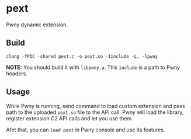 # pext

Pwny dynamic extension.

## Build

```
clang -fPIC -shared pext.c -o pext.so -Iinclude -L. -lpwny
```

**NOTE:** You should build it with `libpwny.a`. This `include` is a path to Pwny headers.

## Usage

While Pwny is running, send command to load custom extension and pass path to the uploaded `pext.so` file to the API call. Pwny will load the library, register extension C2 API calls and let you use them.

Afet that, you can `load pext` in Pwny console and use its features.
